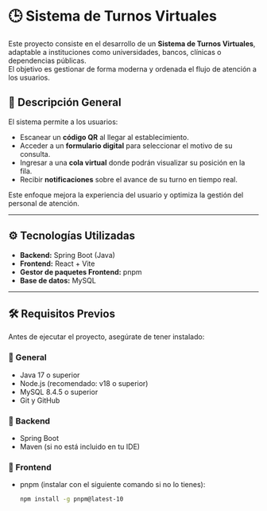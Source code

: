 # 🕒 Sistema de Turnos Virtuales

Este proyecto consiste en el desarrollo de un **Sistema de Turnos Virtuales**, adaptable a instituciones como universidades, bancos, clínicas o dependencias públicas.  
El objetivo es gestionar de forma moderna y ordenada el flujo de atención a los usuarios.

## 📲 Descripción General

El sistema permite a los usuarios:

- Escanear un **código QR** al llegar al establecimiento.
- Acceder a un **formulario digital** para seleccionar el motivo de su consulta.
- Ingresar a una **cola virtual** donde podrán visualizar su posición en la fila.
- Recibir **notificaciones** sobre el avance de su turno en tiempo real.

Este enfoque mejora la experiencia del usuario y optimiza la gestión del personal de atención.

---

## ⚙️ Tecnologías Utilizadas

- **Backend:** Spring Boot (Java)
- **Frontend:** React + Vite
- **Gestor de paquetes Frontend:** pnpm
- **Base de datos:** MySQL 

---

## 🛠 Requisitos Previos

Antes de ejecutar el proyecto, asegúrate de tener instalado:

### 🔹 General

- Java 17 o superior
- Node.js (recomendado: v18 o superior)
- MySQL 8.4.5 o superior
- Git y GitHub

### 🔹 Backend

- Spring Boot
- Maven (si no está incluido en tu IDE)

### 🔹 Frontend

- pnpm (instalar con el siguiente comando si no lo tienes):

  ```bash
  npm install -g pnpm@latest-10
